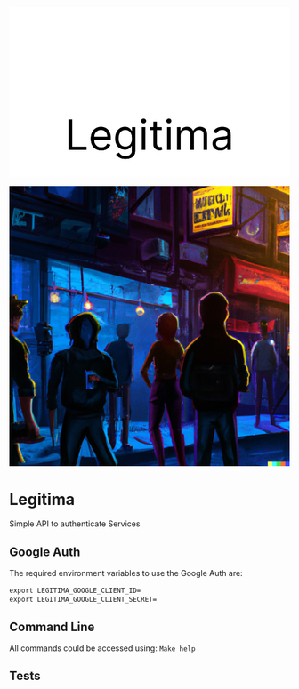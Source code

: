 
![Logo](/assets/blackbackground.png#gh-dark-mode-only)
![Logo](/assets/whitebackgorund.png#gh-light-mode-only)

![image](assets/legitima.png)

# Legitima

Simple API to authenticate Services


## Google Auth

The required environment variables to use the Google Auth are:

```
export LEGITIMA_GOOGLE_CLIENT_ID=
export LEGITIMA_GOOGLE_CLIENT_SECRET=
```


## Command Line

All commands could be accessed using: `Make help`

## Tests
